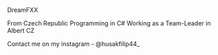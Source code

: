 DreamFXX

From Czech Republic
Programming in C#
Working as a Team-Leader in Albert CZ

Contact me on my instagram - @husakfilip44_
